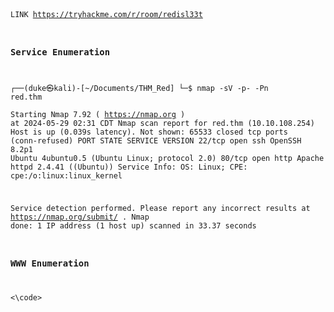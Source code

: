 <code>
  
LINK https://tryhackme.com/r/room/redisl33t

### Service Enumeration

┌──(duke㉿kali)-[~/Documents/THM_Red]
└─$ nmap -sV  -p- -Pn  red.thm     
Starting Nmap 7.92 ( https://nmap.org ) at 2024-05-29 02:31 CDT
Nmap scan report for red.thm (10.10.108.254)
Host is up (0.039s latency).
Not shown: 65533 closed tcp ports (conn-refused)
PORT   STATE SERVICE VERSION
22/tcp open  ssh     OpenSSH 8.2p1 Ubuntu 4ubuntu0.5 (Ubuntu Linux; protocol 2.0)
80/tcp open  http    Apache httpd 2.4.41 ((Ubuntu))
Service Info: OS: Linux; CPE: cpe:/o:linux:linux_kernel

Service detection performed. Please report any incorrect results at https://nmap.org/submit/ .
Nmap done: 1 IP address (1 host up) scanned in 33.37 seconds

### WWW Enumeration

<\code>
